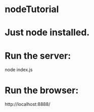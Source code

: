 # nodeTutorial

# Just node installed.

# Run the server:
node index.js

# Run the browser:
http://localhost:8888/<whatever>
